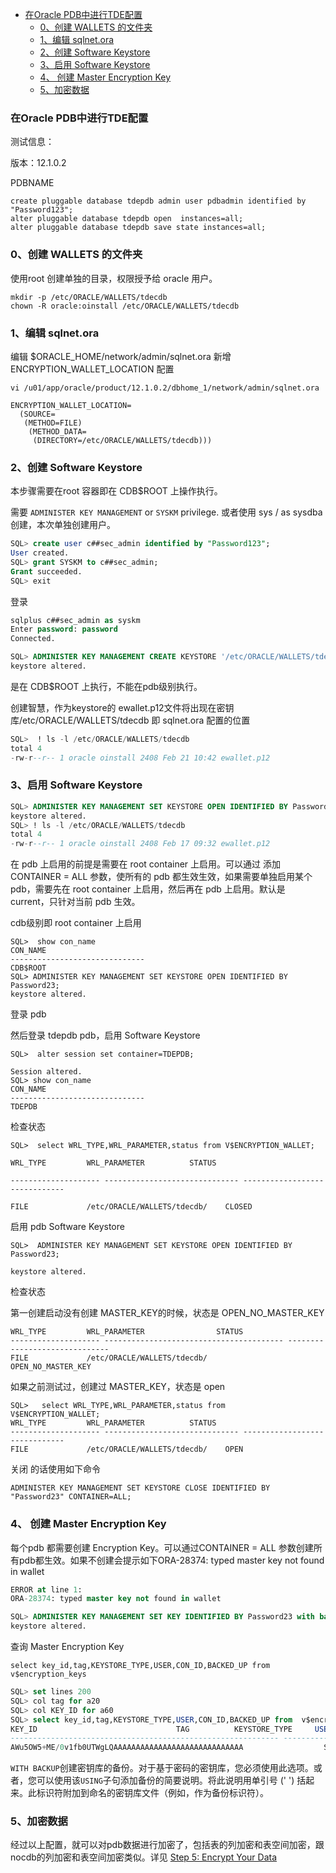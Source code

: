 * [在Oracle PDB中进行TDE配置](#在oracle-pdb中进行tde配置)
      * [0、创建 WALLETS 的文件夹](#0创建-wallets-的文件夹)
      * [1、编辑 sqlnet.ora](#1编辑-sqlnetora)
      * [2、创建 Software Keystore](#2创建-software-keystore)
      * [3、启用 Software Keystore](#3启用-software-keystore)
      * [4、 创建 Master Encryption Key](#4-创建-master-encryption-key)
      * [5、加密数据](#5加密数据)

### 在Oracle PDB中进行TDE配置

测试信息：

版本：12.1.0.2

PDBNAME

```
create pluggable database tdepdb admin user pdbadmin identified by "Password123";
alter pluggable database tdepdb open  instances=all;
alter pluggable database tdepdb save state instances=all;
```

### 0、创建 WALLETS 的文件夹

使用root 创建单独的目录，权限授予给 oracle 用户。

```shell
mkdir -p /etc/ORACLE/WALLETS/tdecdb
chown -R oracle:oinstall /etc/ORACLE/WALLETS/tdecdb
```

<!--建议将钱包目录放到非 ORACLE 目录下面-->

### 1、编辑 sqlnet.ora

编辑 $ORACLE_HOME/network/admin/sqlnet.ora 新增 ENCRYPTION_WALLET_LOCATION 配置

```shell
vi /u01/app/oracle/product/12.1.0.2/dbhome_1/network/admin/sqlnet.ora

ENCRYPTION_WALLET_LOCATION=
  (SOURCE=
   (METHOD=FILE)
    (METHOD_DATA=
     (DIRECTORY=/etc/ORACLE/WALLETS/tdecdb)))
```

### 2、创建 Software Keystore

本步骤需要在root 容器即在  CDB$ROOT 上操作执行。

需要 `ADMINISTER KEY MANAGEMENT` or `SYSKM` privilege. 或者使用 sys / as sysdba创建，本次单独创建用户。

```sql
SQL> create user c##sec_admin identified by "Password123";
User created.
SQL> grant SYSKM to c##sec_admin;
Grant succeeded.
SQL> exit
```

登录 

```sql
sqlplus c##sec_admin as syskm
Enter password: password
Connected.
```



```sql
SQL> ADMINISTER KEY MANAGEMENT CREATE KEYSTORE '/etc/ORACLE/WALLETS/tdecdb' IDENTIFIED BY Password23;
keystore altered.
```

是在 CDB$ROOT 上执行，不能在pdb级别执行。

创建智慧，作为keystore的 ewallet.p12文件将出现在密钥库/etc/ORACLE/WALLETS/tdecdb 即 sqlnet.ora 配置的位置

```sql
SQL>  ! ls -l /etc/ORACLE/WALLETS/tdecdb
total 4
-rw-r--r-- 1 oracle oinstall 2408 Feb 21 10:42 ewallet.p12
```

### 3、启用 Software Keystore

```sql
SQL> ADMINISTER KEY MANAGEMENT SET KEYSTORE OPEN IDENTIFIED BY Password23;
keystore altered.
SQL> ! ls -l /etc/ORACLE/WALLETS/tdecdb
total 4
-rw-r--r-- 1 oracle oinstall 2408 Feb 17 09:32 ewallet.p12
```

在 pdb 上启用的前提是需要在 root container 上启用。可以通过 添加 CONTAINER = ALL 参数，使所有的 pdb 都生效生效，如果需要单独启用某个pdb，需要先在  root container 上启用，然后再在 pdb 上启用。默认是 current，只针对当前 pdb 生效。

cdb级别即  root container 上启用

```
SQL>  show con_name
CON_NAME
------------------------------
CDB$ROOT
SQL> ADMINISTER KEY MANAGEMENT SET KEYSTORE OPEN IDENTIFIED BY Password23;
keystore altered.
```

登录 pdb

然后登录 tdepdb pdb，启用 Software Keystore

```
SQL>  alter session set container=TDEPDB;

Session altered.
SQL> show con_name
CON_NAME
------------------------------
TDEPDB
```

检查状态

```
SQL>  select WRL_TYPE,WRL_PARAMETER,status from	V$ENCRYPTION_WALLET;

WRL_TYPE	     WRL_PARAMETER		    STATUS

-------------------- ------------------------------ ------------------------------

FILE		     /etc/ORACLE/WALLETS/tdecdb/    CLOSED
```


启用 pdb  Software Keystore

```
SQL>  ADMINISTER KEY MANAGEMENT SET KEYSTORE OPEN IDENTIFIED BY Password23;

keystore altered.
```

检查状态

第一创建启动没有创建 MASTER_KEY的时候，状态是 OPEN_NO_MASTER_KEY

```
WRL_TYPE	     WRL_PARAMETER			      STATUS
-------------------- ---------------------------------------- ------------------------------
FILE		     /etc/ORACLE/WALLETS/tdecdb/	      OPEN_NO_MASTER_KEY
```

如果之前测试过，创建过 MASTER_KEY，状态是 open

```
SQL>   select WRL_TYPE,WRL_PARAMETER,status from	V$ENCRYPTION_WALLET;
WRL_TYPE	     WRL_PARAMETER		    STATUS
-------------------- ------------------------------ ------------------------------
FILE		     /etc/ORACLE/WALLETS/tdecdb/    OPEN
```

关闭 的话使用如下命令

```
ADMINISTER KEY MANAGEMENT SET KEYSTORE CLOSE IDENTIFIED BY "Password23" CONTAINER=ALL;
```

### 4、 创建 Master Encryption Key

每个pdb 都需要创建  Encryption Key。可以通过CONTAINER = ALL 参数创建所有pdb都生效。如果不创建会提示如下ORA-28374: typed master key not found in wallet

```sql
ERROR at line 1:
ORA-28374: typed master key not found in wallet
```

```sql
SQL> ADMINISTER KEY MANAGEMENT SET KEY IDENTIFIED BY Password23 with backup; 
keystore altered.
```

查询 Master Encryption Key

```
select key_id,tag,KEYSTORE_TYPE,USER,CON_ID,BACKED_UP from  v$encryption_keys
```

```sql
SQL> set lines 200
SQL> col tag for a20
SQL> col KEY_ID for a60
SQL> select key_id,tag,KEYSTORE_TYPE,USER,CON_ID,BACKED_UP from  v$encryption_keys
KEY_ID							     TAG		  KEYSTORE_TYPE     USER			       CON_ID BACKED_UP
------------------------------------------------------------ -------------------- ----------------- ------------------------------ ---------- ---------
AWu5OW5+ME/0v1fb0UTWgLQAAAAAAAAAAAAAAAAAAAAAAAAAAAAA				  SOFTWARE KEYSTORE SYS 				    0 NO
```

`WITH BACKUP`创建密钥库的备份。对于基于密码的密钥库，您必须使用此选项。或者，您可以使用该`USING`子句添加备份的简要说明。将此说明用单引号 (' ') 括起来。此标识符附加到命名的密钥库文件（例如，作为备份标识符）。

### 5、加密数据

经过以上配置，就可以对pdb数据进行加密了，包括表的列加密和表空间加密，跟nocdb的列加密和表空间加密类似。详见 [Step 5: Encrypt Your Data](https://github.com/aimdotsh/tde/blob/main/在Oracle非租户环境进行TDE配置.md#step-5-encrypt-your-data)

